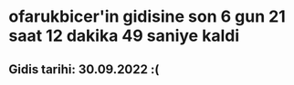 # ofarukbicer'in gidisine son 6 gun 21 saat 12 dakika 49 saniye kaldi

## Gidis tarihi: 30.09.2022 :(